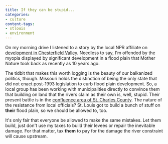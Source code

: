 ```yaml
---
title: If they can be stupid...
categories:
- culture
content-tags:
- stlouis
- environment
---
```


On my morning drive I listened to a story by the local NPR affiliate on [development in Chesterfield Valley][1].  Needless to say, I'm offended by the myopia displayed by significant development in a flood plain that Mother Nature took back as recently as 10 years ago.

   [1]: http://www.publicbroadcasting.net/kwmu/news.newsmain?action=article&ARTICLE_ID=514846

The tidbit that makes this worth logging is the beauty of our balkanized politics, though.  Missouri holds the distinction of being the only state that did not enact post-1993 legislation to curb flood plain development.  So, a local group has been working with municipalities directly to convince them that building on land that the rivers claim as their own is, well, stupid.  Their present battle is in the [confluence area of St. Charles County][2].  The nature of the resistance from local officials?  St. Louis got to build a bunch of stuff on **their** flood plain, so we should be allowed to, too.

   [2]: http://www.conservation.state.mo.us/conmag/2003/06/20.htm

It's only fair that everyone be allowed to make the same mistakes.  Let them build, just don't use my taxes to build their levees or repair the inevitable damage.  For that matter, tax **them** to pay for the damage the river constraint will cause upstream.
